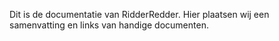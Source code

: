 Dit is de documentatie van RidderRedder.
Hier plaatsen wij een samenvatting en links van handige documenten.
